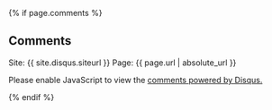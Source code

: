{% if page.comments %}

Comments
---------------

Site: {{ site.disqus.siteurl }}
Page: {{ page.url | absolute_url }}

<div id="disqus_thread"></div>
<script>

var disqus_config = function () {
	this.page.url = '{{ site.disqus.siteurl }}{{ page.url | absolute_url }}';
	{%- if page.disqus_id -%}
	this.page.identifier = '{{ page.disqus_id }}';
	{%- endif -%}
};
(function() { // DON'T EDIT BELOW THIS LINE
var d = document, s = d.createElement('script');
s.src = 'https://{{ site.disqus.shortname }}.disqus.com/embed.js';
s.setAttribute('data-timestamp', +new Date());
(d.head || d.body).appendChild(s);
})();
</script>
<noscript>Please enable JavaScript to view the <a href="https://disqus.com/?ref_noscript">comments powered by Disqus.</a></noscript>
               
			   
{% endif %}
